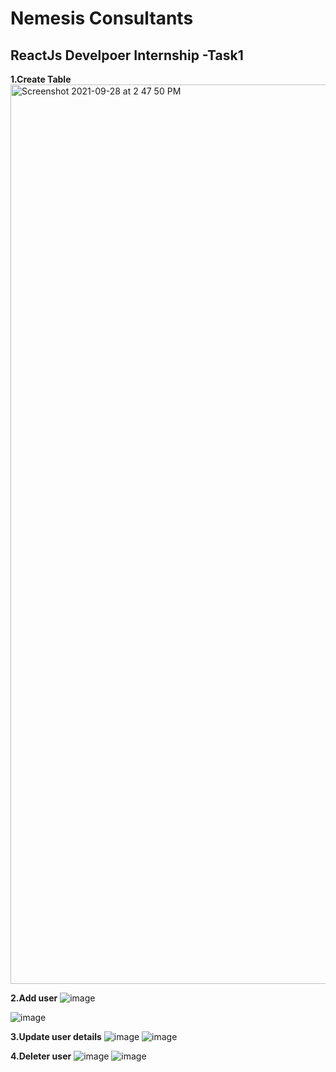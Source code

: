# Nemesis Consultants
## ReactJs Develpoer Internship -Task1

**1.Create Table**
 <img width="1439" alt="Screenshot 2021-09-28 at 2 47 50 PM" src="https://user-images.githubusercontent.com/60422843/135060115-220b92c3-1b32-47a7-9202-54bf34e73c32.png">

**2.Add user**
 ![image](https://user-images.githubusercontent.com/60422843/135060496-ed71c74b-8456-4492-852d-e185b648e58e.png)

 ![image](https://user-images.githubusercontent.com/60422843/135060549-520583cc-3151-4f14-ad78-8ffc4320e775.png)

**3.Update user details**
 ![image](https://user-images.githubusercontent.com/60422843/135060892-046b779d-4c8d-44a8-8eab-7b9a7c6e691f.png)
 ![image](https://user-images.githubusercontent.com/60422843/135060920-251426bf-1a5d-47b1-9770-aa1b191f28e0.png)

**4.Deleter user**
 ![image](https://user-images.githubusercontent.com/60422843/135060978-031babcf-9352-491f-b980-414a42a519ff.png)
 ![image](https://user-images.githubusercontent.com/60422843/135061001-d1391cbe-8966-4271-b748-7b8ee4012d8e.png)
